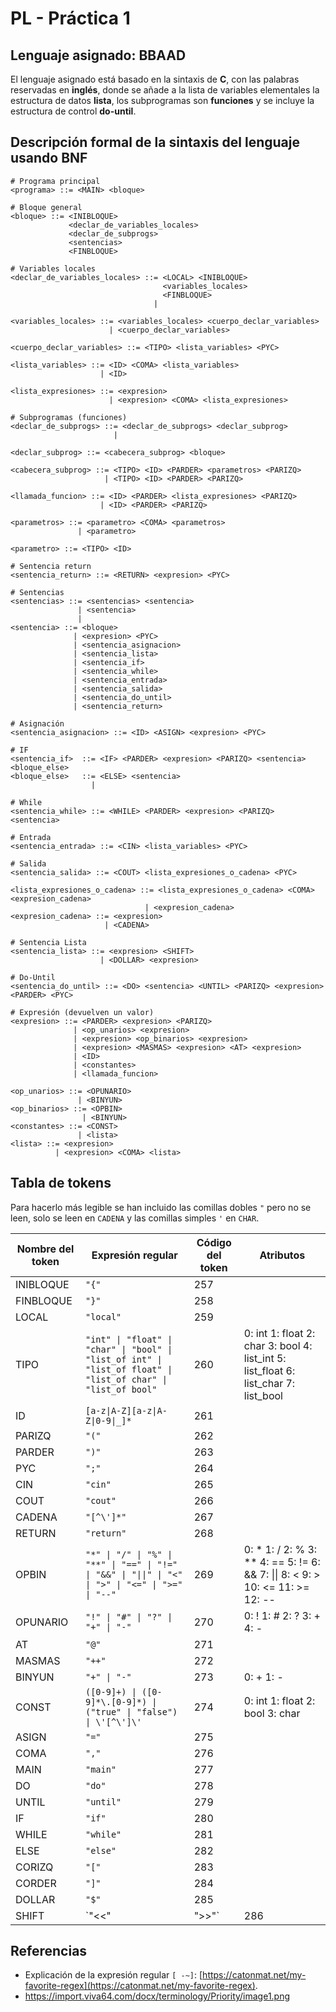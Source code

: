 # PL - Práctica 1

## Lenguaje asignado: BBAAD
El lenguaje asignado está basado en la sintaxis de **C**, con las palabras reservadas en **inglés**, donde se añade a la lista de variables elementales la estructura de datos **lista**, los subprogramas son **funciones** y se incluye la estructura de control **do-until**.

## Descripción formal de la sintaxis del lenguaje usando BNF

```
# Programa principal
<programa> ::= <MAIN> <bloque>

# Bloque general
<bloque> ::= <INIBLOQUE>
             <declar_de_variables_locales>
             <declar_de_subprogs>
             <sentencias>
             <FINBLOQUE>

# Variables locales
<declar_de_variables_locales> ::= <LOCAL> <INIBLOQUE>
                                  <variables_locales>
                                  <FINBLOQUE>
                                |

<variables_locales> ::= <variables_locales> <cuerpo_declar_variables>
                      | <cuerpo_declar_variables>

<cuerpo_declar_variables> ::= <TIPO> <lista_variables> <PYC>

<lista_variables> ::= <ID> <COMA> <lista_variables>
                    | <ID>

<lista_expresiones> ::= <expresion>
                      | <expresion> <COMA> <lista_expresiones>

# Subprogramas (funciones)
<declar_de_subprogs> ::= <declar_de_subprogs> <declar_subprog>
                       |

<declar_subprog> ::= <cabecera_subprog> <bloque>

<cabecera_subprog> ::= <TIPO> <ID> <PARDER> <parametros> <PARIZQ>
                     | <TIPO> <ID> <PARDER> <PARIZQ>

<llamada_funcion> ::= <ID> <PARDER> <lista_expresiones> <PARIZQ>
                    | <ID> <PARDER> <PARIZQ>

<parametros> ::= <parametro> <COMA> <parametros>
               | <parametro>

<parametro> ::= <TIPO> <ID>

# Sentencia return
<sentencia_return> ::= <RETURN> <expresion> <PYC>

# Sentencias
<sentencias> ::= <sentencias> <sentencia>
               | <sentencia>
               |
<sentencia> ::= <bloque>
              | <expresion> <PYC>
              | <sentencia_asignacion>
              | <sentencia_lista>
              | <sentencia_if>
              | <sentencia_while>
              | <sentencia_entrada>
              | <sentencia_salida>
              | <sentencia_do_until>
              | <sentencia_return>

# Asignación
<sentencia_asignacion> ::= <ID> <ASIGN> <expresion> <PYC>

# IF
<sentencia_if>  ::= <IF> <PARDER> <expresion> <PARIZQ> <sentencia> <bloque_else>
<bloque_else>   ::= <ELSE> <sentencia>
                  |

# While
<sentencia_while> ::= <WHILE> <PARDER> <expresion> <PARIZQ> <sentencia>

# Entrada
<sentencia_entrada> ::= <CIN> <lista_variables> <PYC>

# Salida
<sentencia_salida> ::= <COUT> <lista_expresiones_o_cadena> <PYC>

<lista_expresiones_o_cadena> ::= <lista_expresiones_o_cadena> <COMA> <expresion_cadena>
                              | <expresion_cadena>
<expresion_cadena> ::= <expresion>
                     | <CADENA>

# Sentencia Lista
<sentencia_lista> ::= <expresion> <SHIFT>
                    | <DOLLAR> <expresion>

# Do-Until
<sentencia_do_until> ::= <DO> <sentencia> <UNTIL> <PARIZQ> <expresion> <PARDER> <PYC>

# Expresión (devuelven un valor)
<expresion> ::= <PARDER> <expresion> <PARIZQ>
              | <op_unarios> <expresion>
              | <expresion> <op_binarios> <expresion>
              | <expresion> <MASMAS> <expresion> <AT> <expresion>
              | <ID>
              | <constantes>
              | <llamada_funcion>

<op_unarios> ::= <OPUNARIO>
               | <BINYUN>
<op_binarios> ::= <OPBIN>
                | <BINYUN>
<constantes> ::= <CONST>
               | <lista>
<lista> ::= <expresion>
          | <expresion> <COMA> <lista>
```

## Tabla de tokens

Para hacerlo más legible se han incluido las comillas dobles `"` pero no se leen, solo se leen en `CADENA` y las comillas simples `'` en `CHAR`.

| Nombre del token | Expresión regular | Código del token | Atributos |
|------------------|-------------------------------------------------|------------------|---------------------------------------------------------|
| INIBLOQUE  | `"{"` | 257 | |
| FINBLOQUE  | `"}"` | 258 | |
| LOCAL      | `"local"` | 259 | |
| TIPO | `"int" \| "float" \| "char" \| "bool" \| "list_of int" \| "list_of float" \| "list_of char" \| "list_of bool"` | 260 | 0: int 1: float 2: char 3: bool 4: list_int 5: list_float 6: list_char 7: list_bool                        |
| ID         | `[a-z\|A-Z][a-z\|A-Z\|0-9\|_]*` | 261 | |
| PARIZQ     | `"("` | 262 | |
| PARDER     | `")"` | 263 | |
| PYC        | `";"` | 264 | |
| CIN        | `"cin"` | 265 | |
| COUT       | `"cout"` | 266 | |
| CADENA     | `"[^\']*"` | 267 | |
| RETURN     | `"return"` | 268 | |
| OPBIN      | `"*" \| "/" \| "%" \| "**" \| "==" \| "!=" \| "&&" \| "\|\|" \| "<" \| ">" \| "<=" \| ">=" \| "--"` | 269 | 0: * 1: / 2: % 3: ** 4: == 5: != 6: && 7: \|\| 8: < 9: > 10: <= 11: >= 12: -- |
| OPUNARIO   | `"!" \| "#" \| "?" \| "+" \| "-"` | 270 | 0: ! 1: # 2: ? 3: + 4: - |
| AT         | `"@"`   | 271 | |
| MASMAS     | `"++"`  | 272 | |
| BINYUN     | `"+" \| "-"` | 273 | 0: + 1: - |
| CONST      | `([0-9]+) \| ([0-9]*\.[0-9]*) \| ("true" \| "false") \| \'[^\']\' ` | 274 | 0: int 1: float 2: bool 3: char |
| ASIGN      | `"="` | 275 | |
| COMA       | `","` | 276 | |
| MAIN       | `"main"` | 277 | |
| DO         | `"do"` | 278 | |
| UNTIL      | `"until"` | 279 | |
| IF         | `"if"` | 280 | |
| WHILE      | `"while"` | 281 | |
| ELSE       | `"else"` | 282 | |
| CORIZQ     | `"["` | 283 | |
| CORDER     | `"]"` | 284 | |
| DOLLAR     | `"$"`   | 285 | |
| SHIFT      | `"<<" | ">>"` | 286 | 0: << 1: >> |

## Referencias

- Explicación de la expresión regular `[ -~]`: [https://catonmat.net/my-favorite-regex](https://catonmat.net/my-favorite-regex).
- https://import.viva64.com/docx/terminology/Priority/image1.png
